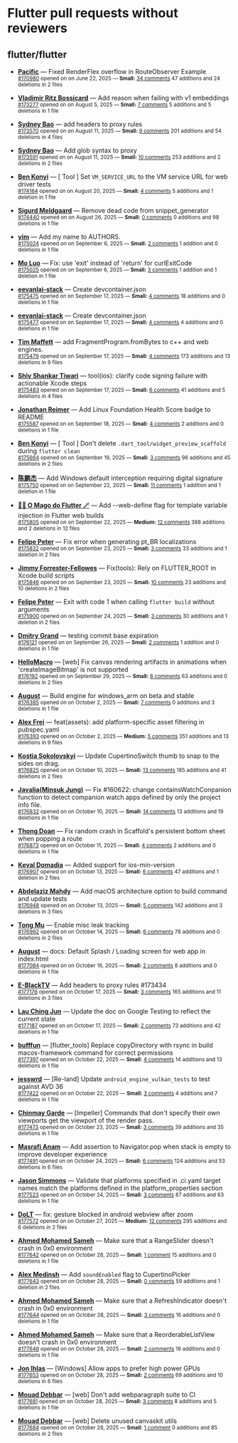 # Flutter pull requests without reviewers

## flutter/flutter

* **[Pacific](https://github.com/prash4931)** &mdash; Fixed RenderFlex overflow in RouteObserver Example<br />
  <sub>[#170980](https://github.com/flutter/flutter/pull/170980) opened on on June 22, 2025 &mdash; **Small:** [34 comments](https://github.com/flutter/flutter/pull/170980) 47 additions and 24 deletions in 2 files</sub><br />

* **[Vladimir Ritz Bossicard](https://github.com/vbossica)** &mdash; Add reason when failing with v1 embeddings<br />
  <sub>[#173277](https://github.com/flutter/flutter/pull/173277) opened on on August 5, 2025 &mdash; **Small:** [7 comments](https://github.com/flutter/flutter/pull/173277) 5 additions and 5 deletions in 1 file</sub><br />

* **[Sydney Bao](https://github.com/SydneyBao)** &mdash; add headers to proxy rules<br />
  <sub>[#173570](https://github.com/flutter/flutter/pull/173570) opened on on August 11, 2025 &mdash; **Small:** [9 comments](https://github.com/flutter/flutter/pull/173570) 201 additions and 54 deletions in 4 files</sub><br />

* **[Sydney Bao](https://github.com/SydneyBao)** &mdash; Add glob syntax to proxy<br />
  <sub>[#173591](https://github.com/flutter/flutter/pull/173591) opened on on August 11, 2025 &mdash; **Small:** [10 comments](https://github.com/flutter/flutter/pull/173591) 253 additions and 2 deletions in 2 files</sub><br />

* **[Ben Konyi](https://github.com/bkonyi)** &mdash; [ Tool ] Set `VM_SERVICE_URL` to the VM service URL for web driver tests<br />
  <sub>[#174164](https://github.com/flutter/flutter/pull/174164) opened on on August 20, 2025 &mdash; **Small:** [4 comments](https://github.com/flutter/flutter/pull/174164) 5 additions and 1 deletion in 1 file</sub><br />

* **[Sigurd Meldgaard](https://github.com/sigurdm)** &mdash; Remove dead code from snippet_generator<br />
  <sub>[#174440](https://github.com/flutter/flutter/pull/174440) opened on on August 26, 2025 &mdash; **Small:** [0 comments](https://github.com/flutter/flutter/pull/174440) 0 additions and 98 deletions in 1 file</sub><br />

* **[yim](https://github.com/yiiim)** &mdash; Add my name to AUTHORS.<br />
  <sub>[#175024](https://github.com/flutter/flutter/pull/175024) opened on on September 6, 2025 &mdash; **Small:** [2 comments](https://github.com/flutter/flutter/pull/175024) 1 addition and 0 deletions in 1 file</sub><br />

* **[Mo Luo](https://github.com/moluopro)** &mdash; Fix: use 'exit' instead of 'return' for curlExitCode<br />
  <sub>[#175025](https://github.com/flutter/flutter/pull/175025) opened on on September 6, 2025 &mdash; **Small:** [3 comments](https://github.com/flutter/flutter/pull/175025) 1 addition and 1 deletion in 1 file</sub><br />

* **[eevanlai-stack](https://github.com/eevanlai-stack)** &mdash; Create devcontainer.json<br />
  <sub>[#175475](https://github.com/flutter/flutter/pull/175475) opened on on September 17, 2025 &mdash; **Small:** [4 comments](https://github.com/flutter/flutter/pull/175475) 18 additions and 0 deletions in 1 file</sub><br />

* **[eevanlai-stack](https://github.com/eevanlai-stack)** &mdash; Create devcontainer.json<br />
  <sub>[#175477](https://github.com/flutter/flutter/pull/175477) opened on on September 17, 2025 &mdash; **Small:** [4 comments](https://github.com/flutter/flutter/pull/175477) 4 additions and 0 deletions in 1 file</sub><br />

* **[Tim Maffett](https://github.com/timmaffett)** &mdash; add FragmentProgram.fromBytes to c++ and web engines. <br />
  <sub>[#175479](https://github.com/flutter/flutter/pull/175479) opened on on September 17, 2025 &mdash; **Small:** [4 comments](https://github.com/flutter/flutter/pull/175479) 173 additions and 13 deletions in 9 files</sub><br />

* **[Shiv Shankar Tiwari](https://github.com/pythonsst)** &mdash; tool(ios): clarify code signing failure with actionable Xcode steps<br />
  <sub>[#175483](https://github.com/flutter/flutter/pull/175483) opened on on September 17, 2025 &mdash; **Small:** [6 comments](https://github.com/flutter/flutter/pull/175483) 41 additions and 5 deletions in 4 files</sub><br />

* **[Jonathan Reimer](https://github.com/jonathimer)** &mdash; Add Linux Foundation Health Score badge to README<br />
  <sub>[#175587](https://github.com/flutter/flutter/pull/175587) opened on on September 18, 2025 &mdash; **Small:** [4 comments](https://github.com/flutter/flutter/pull/175587) 2 additions and 0 deletions in 1 file</sub><br />

* **[Ben Konyi](https://github.com/bkonyi)** &mdash; [ Tool ] Don't delete `.dart_tool/widget_preview_scaffold` during `flutter clean`<br />
  <sub>[#175664](https://github.com/flutter/flutter/pull/175664) opened on on September 19, 2025 &mdash; **Small:** [3 comments](https://github.com/flutter/flutter/pull/175664) 96 additions and 45 deletions in 2 files</sub><br />

* **[陈鹏杰](https://github.com/idcpj)** &mdash; Add Windows default interception requiring digital signature<br />
  <sub>[#175750](https://github.com/flutter/flutter/pull/175750) opened on on September 22, 2025 &mdash; **Small:** [11 comments](https://github.com/flutter/flutter/pull/175750) 1 addition and 1 deletion in 1 file</sub><br />

* **[🧙‍♂️ O Mago do Flutter 🪄](https://github.com/ulisseshen)** &mdash; Add --web-define flag for template variable injection in Flutter web builds<br />
  <sub>[#175805](https://github.com/flutter/flutter/pull/175805) opened on on September 22, 2025 &mdash; **Medium:** [12 comments](https://github.com/flutter/flutter/pull/175805) 388 additions and 2 deletions in 12 files</sub><br />

* **[Felipe Peter](https://github.com/Mr-Pepe)** &mdash; Fix error when generating pt_BR localizations<br />
  <sub>[#175832](https://github.com/flutter/flutter/pull/175832) opened on on September 23, 2025 &mdash; **Small:** [3 comments](https://github.com/flutter/flutter/pull/175832) 33 additions and 1 deletion in 2 files</sub><br />

* **[Jimmy Forrester-Fellowes](https://github.com/jimmyff)** &mdash; Fix(tools): Rely on FLUTTER_ROOT in Xcode build scripts<br />
  <sub>[#175846](https://github.com/flutter/flutter/pull/175846) opened on on September 23, 2025 &mdash; **Small:** [10 comments](https://github.com/flutter/flutter/pull/175846) 23 additions and 10 deletions in 2 files</sub><br />

* **[Felipe Peter](https://github.com/Mr-Pepe)** &mdash; Exit with code 1 when calling `flutter build` without arguments<br />
  <sub>[#175900](https://github.com/flutter/flutter/pull/175900) opened on on September 24, 2025 &mdash; **Small:** [3 comments](https://github.com/flutter/flutter/pull/175900) 30 additions and 1 deletion in 2 files</sub><br />

* **[Dmitry Grand](https://github.com/ievdokdm)** &mdash; testing commit base expiration<br />
  <sub>[#176121](https://github.com/flutter/flutter/pull/176121) opened on on September 26, 2025 &mdash; **Small:** [2 comments](https://github.com/flutter/flutter/pull/176121) 1 addition and 0 deletions in 1 file</sub><br />

* **[HelloMacro](https://github.com/HelloMacro)** &mdash; [web] Fix canvas rendering artifacts in animations when 'createImageBitmap' is not supported<br />
  <sub>[#176192](https://github.com/flutter/flutter/pull/176192) opened on on September 29, 2025 &mdash; **Small:** [6 comments](https://github.com/flutter/flutter/pull/176192) 63 additions and 0 deletions in 2 files</sub><br />

* **[August](https://github.com/Gustl22)** &mdash; Build engine for windows_arm on beta and stable<br />
  <sub>[#176385](https://github.com/flutter/flutter/pull/176385) opened on on October 2, 2025 &mdash; **Small:** [7 comments](https://github.com/flutter/flutter/pull/176385) 0 additions and 3 deletions in 1 file</sub><br />

* **[Alex Frei](https://github.com/hm21)** &mdash; feat(assets): add platform-specific asset filtering in pubspec.yaml<br />
  <sub>[#176393](https://github.com/flutter/flutter/pull/176393) opened on on October 2, 2025 &mdash; **Medium:** [5 comments](https://github.com/flutter/flutter/pull/176393) 351 additions and 13 deletions in 9 files</sub><br />

* **[Kostia Sokolovskyi](https://github.com/ksokolovskyi)** &mdash; Update CupertinoSwitch thumb to snap to the sides on drag.<br />
  <sub>[#176825](https://github.com/flutter/flutter/pull/176825) opened on on October 10, 2025 &mdash; **Small:** [13 comments](https://github.com/flutter/flutter/pull/176825) 185 additions and 41 deletions in 2 files</sub><br />

* **[Javalia(Minsuk Jung)](https://github.com/garrettjavalia)** &mdash; Fix #160622: change containsWatchConpanion function to detect companion watch apps defined by only the project info file.<br />
  <sub>[#176832](https://github.com/flutter/flutter/pull/176832) opened on on October 10, 2025 &mdash; **Small:** [14 comments](https://github.com/flutter/flutter/pull/176832) 13 additions and 19 deletions in 1 file</sub><br />

* **[Thong Doan](https://github.com/thongdoan)** &mdash; Fix random crash in Scaffold's persistent bottom sheet when popping a route<br />
  <sub>[#176873](https://github.com/flutter/flutter/pull/176873) opened on on October 11, 2025 &mdash; **Small:** [4 comments](https://github.com/flutter/flutter/pull/176873) 2 additions and 0 deletions in 1 file</sub><br />

* **[Keval Domadia](https://github.com/karmicdice)** &mdash; Added support for ios-min-version<br />
  <sub>[#176907](https://github.com/flutter/flutter/pull/176907) opened on on October 13, 2025 &mdash; **Small:** [6 comments](https://github.com/flutter/flutter/pull/176907) 47 additions and 1 deletion in 2 files</sub><br />

* **[Abdelaziz Mahdy](https://github.com/abdelaziz-mahdy)** &mdash; Add macOS architecture option to build command and update tests<br />
  <sub>[#176948](https://github.com/flutter/flutter/pull/176948) opened on on October 13, 2025 &mdash; **Small:** [5 comments](https://github.com/flutter/flutter/pull/176948) 142 additions and 3 deletions in 3 files</sub><br />

* **[Tong Mu](https://github.com/dkwingsmt)** &mdash; Enable misc leak tracking<br />
  <sub>[#176992](https://github.com/flutter/flutter/pull/176992) opened on on October 14, 2025 &mdash; **Small:** [6 comments](https://github.com/flutter/flutter/pull/176992) 78 additions and 0 deletions in 2 files</sub><br />

* **[August](https://github.com/Gustl22)** &mdash; docs: Default Splash / Loading screen for web app in index.html<br />
  <sub>[#177084](https://github.com/flutter/flutter/pull/177084) opened on on October 16, 2025 &mdash; **Small:** [2 comments](https://github.com/flutter/flutter/pull/177084) 8 additions and 0 deletions in 1 file</sub><br />

* **[E-BlackTV](https://github.com/E-BlackTV)** &mdash; Add headers to proxy rules #173434<br />
  <sub>[#177176](https://github.com/flutter/flutter/pull/177176) opened on on October 17, 2025 &mdash; **Small:** [3 comments](https://github.com/flutter/flutter/pull/177176) 165 additions and 11 deletions in 3 files</sub><br />

* **[Lau Ching Jun](https://github.com/chingjun)** &mdash; Update the doc on Google Testing to reflect the current state<br />
  <sub>[#177187](https://github.com/flutter/flutter/pull/177187) opened on on October 17, 2025 &mdash; **Small:** [2 comments](https://github.com/flutter/flutter/pull/177187) 73 additions and 42 deletions in 1 file</sub><br />

* **[bufffun](https://github.com/bufffun)** &mdash; [flutter_tools] Replace copyDirectory with rsync in build macos-framework command for correct permissions<br />
  <sub>[#177397](https://github.com/flutter/flutter/pull/177397) opened on on October 22, 2025 &mdash; **Small:** [4 comments](https://github.com/flutter/flutter/pull/177397) 14 additions and 13 deletions in 1 file</sub><br />

* **[jesswrd](https://github.com/jesswrd)** &mdash; [Re-land] Update `android_engine_vulkan_tests` to test against AVD 36         <br />
  <sub>[#177422](https://github.com/flutter/flutter/pull/177422) opened on on October 22, 2025 &mdash; **Small:** [3 comments](https://github.com/flutter/flutter/pull/177422) 4 additions and 7 deletions in 1 file</sub><br />

* **[Chinmay Garde](https://github.com/chinmaygarde)** &mdash; [Impeller] Commands that don't specify their own viewports get the viewport of the render pass.<br />
  <sub>[#177473](https://github.com/flutter/flutter/pull/177473) opened on on October 23, 2025 &mdash; **Small:** [3 comments](https://github.com/flutter/flutter/pull/177473) 39 additions and 35 deletions in 1 file</sub><br />

* **[Masrafi Anam](https://github.com/Masrafi)** &mdash; Add assertion to Navigator.pop when stack is empty to improve developer experience<br />
  <sub>[#177491](https://github.com/flutter/flutter/pull/177491) opened on on October 24, 2025 &mdash; **Small:** [6 comments](https://github.com/flutter/flutter/pull/177491) 124 additions and 53 deletions in 6 files</sub><br />

* **[Jason Simmons](https://github.com/jason-simmons)** &mdash; Validate that platforms specified in .ci.yaml target names match the platforms defined in the platform_properties section<br />
  <sub>[#177523](https://github.com/flutter/flutter/pull/177523) opened on on October 24, 2025 &mdash; **Small:** [3 comments](https://github.com/flutter/flutter/pull/177523) 87 additions and 63 deletions in 1 file</sub><br />

* **[DoLT](https://github.com/letrungdo)** &mdash; fix: gesture blocked in android webview after zoom<br />
  <sub>[#177572](https://github.com/flutter/flutter/pull/177572) opened on on October 27, 2025 &mdash; **Medium:** [12 comments](https://github.com/flutter/flutter/pull/177572) 295 additions and 6 deletions in 2 files</sub><br />

* **[Ahmed Mohamed Sameh](https://github.com/ahmedsameha1)** &mdash; Make sure that a RangeSlider doesn't crash in 0x0 environment<br />
  <sub>[#177642](https://github.com/flutter/flutter/pull/177642) opened on on October 28, 2025 &mdash; **Small:** [1 comment](https://github.com/flutter/flutter/pull/177642) 15 additions and 0 deletions in 1 file</sub><br />

* **[Alex Medinsh](https://github.com/alex-medinsh)** &mdash; Add `soundEnabled` flag to CupertinoPicker<br />
  <sub>[#177643](https://github.com/flutter/flutter/pull/177643) opened on on October 28, 2025 &mdash; **Small:** [0 comments](https://github.com/flutter/flutter/pull/177643) 59 additions and 1 deletion in 2 files</sub><br />

* **[Ahmed Mohamed Sameh](https://github.com/ahmedsameha1)** &mdash; Make sure that a RefreshIndicator doesn't crash in 0x0 environment<br />
  <sub>[#177644](https://github.com/flutter/flutter/pull/177644) opened on on October 28, 2025 &mdash; **Small:** [3 comments](https://github.com/flutter/flutter/pull/177644) 16 additions and 0 deletions in 1 file</sub><br />

* **[Ahmed Mohamed Sameh](https://github.com/ahmedsameha1)** &mdash; Make sure that a ReorderableListView doesn't crash in 0x0 environment<br />
  <sub>[#177646](https://github.com/flutter/flutter/pull/177646) opened on on October 28, 2025 &mdash; **Small:** [2 comments](https://github.com/flutter/flutter/pull/177646) 19 additions and 0 deletions in 1 file</sub><br />

* **[Jon Ihlas](https://github.com/9AZX)** &mdash; [Windows] Allow apps to prefer high power GPUs<br />
  <sub>[#177653](https://github.com/flutter/flutter/pull/177653) opened on on October 28, 2025 &mdash; **Small:** [2 comments](https://github.com/flutter/flutter/pull/177653) 69 additions and 10 deletions in 6 files</sub><br />

* **[Mouad Debbar](https://github.com/mdebbar)** &mdash; [web] Don't add webparagraph suite to CI<br />
  <sub>[#177681](https://github.com/flutter/flutter/pull/177681) opened on on October 28, 2025 &mdash; **Small:** [3 comments](https://github.com/flutter/flutter/pull/177681) 8 additions and 5 deletions in 1 file</sub><br />

* **[Mouad Debbar](https://github.com/mdebbar)** &mdash; [web] Delete unused canvaskit utils<br />
  <sub>[#177684](https://github.com/flutter/flutter/pull/177684) opened on on October 28, 2025 &mdash; **Small:** [1 comment](https://github.com/flutter/flutter/pull/177684) 0 additions and 85 deletions in 2 files</sub><br />

